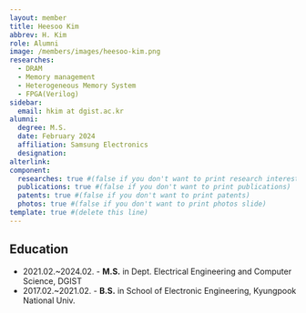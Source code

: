 ```yaml
---
layout: member
title: Heesoo Kim
abbrev: H. Kim
role: Alumni
image: /members/images/heesoo-kim.png
researches:
  - DRAM
  - Memory management
  - Heterogeneous Memory System
  - FPGA(Verilog)
sidebar:
  email: hkim at dgist.ac.kr
alumni:
  degree: M.S.
  date: February 2024
  affiliation: Samsung Electronics
  designation: 
alterlink: 
component:
  researches: true #(false if you don't want to print research interest)
  publications: true #(false if you don't want to print publications)
  patents: true #(false if you don't want to print patents)
  photos: true #(false if you don't want to print photos slide)
template: true #(delete this line)
---
```


## Education
* 2021.02.~2024.02. - **M.S.** in Dept. Electrical Engineering and Computer Science, DGIST
* 2017.02.~2021.02. - **B.S.** in School of Electronic Engineering, Kyungpook National Univ.